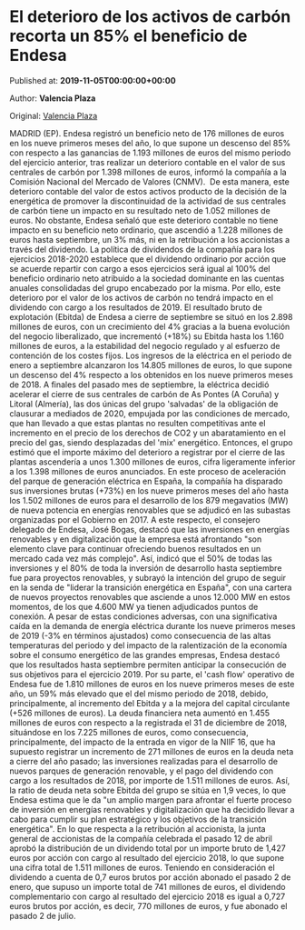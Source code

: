 
# El deterioro de los activos de carbón recorta un 85% el beneficio de Endesa

Published at: **2019-11-05T00:00:00+00:00**

Author: **Valencia Plaza**

Original: [Valencia Plaza](https://valenciaplaza.com/el-deterioro-de-los-activos-de-carbon-recorta-un-85-el-beneficio-de-endesa)

MADRID (EP). Endesa registró un beneficio neto de 176 millones de euros en los nueve primeros meses del año, lo que supone un descenso del 85% con respecto a las ganancias de 1.193 millones de euros del mismo periodo del ejercicio anterior, tras realizar un deterioro contable en el valor de sus centrales de carbón por 1.398 millones de euros, informó la compañía a la Comisión Nacional del Mercado de Valores (CNMV). 
De esta manera, este deterioro contable del valor de estos activos producto de la decisión de la energética de promover la discontinuidad de la actividad de sus centrales de carbón tiene un impacto en su resultado neto de 1.052 millones de euros. No obstante, Endesa señaló que este deterioro contable no tiene impacto en su beneficio neto ordinario, que ascendió a 1.228 millones de euros hasta septiembre, un 3% más, ni en la retribución a los accionistas a través del dividendo.
La política de dividendos de la compañía para los ejercicios 2018-2020 establece que el dividendo ordinario por acción que se acuerde repartir con cargo a esos ejercicios será igual al 100% del beneficio ordinario neto atribuido a la sociedad dominante en las cuentas anuales consolidadas del grupo encabezado por la misma. Por ello, este deterioro por el valor de los activos de carbón no tendrá impacto en el dividendo con cargo a los resultados de 2019.
El resultado bruto de explotación (Ebitda) de Endesa a cierre de septiembre se situó en los 2.898 millones de euros, con un crecimiento del 4% gracias a la buena evolución del negocio liberalizado, que incrementó (+18%) su Ebitda hasta los 1.160 millones de euros, a la estabilidad del negocio regulado y al esfuerzo de contención de los costes fijos. Los ingresos de la eléctrica en el periodo de enero a septiembre alcanzaron los 14.805 millones de euros, lo que supone un descenso del 4% respecto a los obtenidos en los nueve primeros meses de 2018.
A finales del pasado mes de septiembre, la eléctrica decidió acelerar el cierre de sus centrales de carbón de As Pontes (A Coruña) y Litoral (Almería), las dos únicas del grupo 'salvadas' de la obligación de clausurar a mediados de 2020, empujada por las condiciones de mercado, que han llevado a que estas plantas no resulten competitivas ante el incremento en el precio de los derechos de CO2 y un abaratamiento en el precio del gas, siendo desplazadas del 'mix' energético.
Entonces, el grupo estimó que el importe máximo del deterioro a registrar por el cierre de las plantas ascendería a unos 1.300 millones de euros, cifra ligeramente inferior a los 1.398 millones de euros anunciados. En este proceso de aceleración del parque de generación eléctrica en España, la compañía ha disparado sus inversiones brutas (+73%) en los nueve primeros meses del año hasta los 1.502 millones de euros para el desarrollo de los 879 megavatios (MW) de nueva potencia en energías renovables que se adjudicó en las subastas organizadas por el Gobierno en 2017. A este respecto, el consejero delegado de Endesa, José Bogas, destacó que las inversiones en energías renovables y en digitalización que la empresa está afrontando "son elemento clave para continuar ofreciendo buenos resultados en un mercado cada vez más complejo".
Así, indicó que el 50% de todas las inversiones y el 80% de toda la inversión de desarrollo hasta septiembre fue para proyectos renovables, y subrayó la intención del grupo de seguir en la senda de "liderar la transición energética en España", con una cartera de nuevos proyectos renovables que asciende a unos 12.000 MW en estos momentos, de los que 4.600 MW ya tienen adjudicados puntos de conexión.
A pesar de estas condiciones adversas, con una significativa caída en la demanda de energía eléctrica durante los nueve primeros meses de 2019 (-3% en términos ajustados) como consecuencia de las altas temperaturas del periodo y del impacto de la ralentización de la economía sobre el consumo energético de las grandes empresas, Endesa destacó que los resultados hasta septiembre permiten anticipar la consecución de sus objetivos para el ejercicio 2019.
Por su parte, el 'cash flow' operativo de Endesa fue de 1.810 millones de euros en los nueve primeros meses de este año, un 59% más elevado que el del mismo periodo de 2018, debido, principalmente, al incremento del Ebitda y a la mejora del capital circulante (+526 millones de euros).
La deuda financiera neta aumentó en 1.455 millones de euros con respecto a la registrada el 31 de diciembre de 2018, situándose en los 7.225 millones de euros, como consecuencia, principalmente, del impacto de la entrada en vigor de la NIIF 16, que ha supuesto registrar un incremento de 271 millones de euros en la deuda neta a cierre del año pasado; las inversiones realizadas para el desarrollo de nuevos parques de generación renovable, y el pago del dividendo con cargo a los resultados de 2018, por importe de 1.511 millones de euros.
Así, la ratio de deuda neta sobre Ebitda del grupo se sitúa en 1,9 veces, lo que Endesa estima que le da "un amplio margen para afrontar el fuerte proceso de inversión en energías renovables y digitalización que ha decidido llevar a cabo para cumplir su plan estratégico y los objetivos de la transición energética".
En lo que respecta a la retribución al accionista, la junta general de accionistas de la compañía celebrada el pasado 12 de abril aprobó la distribución de un dividendo total por un importe bruto de 1,427 euros por acción con cargo al resultado del ejercicio 2018, lo que supone una cifra total de 1.511 millones de euros. Teniendo en consideración el dividendo a cuenta de 0,7 euros brutos por acción abonado el pasado 2 de enero, que supuso un importe total de 741 millones de euros, el dividendo complementario con cargo al resultado del ejercicio 2018 es igual a 0,727 euros brutos por acción, es decir, 770 millones de euros, y fue abonado el pasado 2 de julio.
